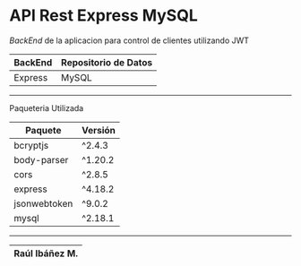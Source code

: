 # API Rest Express MySQL

_BackEnd_ de la aplicacion para control de clientes utilizando JWT

| BackEnd | Repositorio de Datos |
|-|-|
| Express  | MySQL |

---

Paqueteria Utilizada 

| Paquete | Versión |
|-|-| 
| bcryptjs | ^2.4.3 |
| body-parser | ^1.20.2 |
| cors | ^2.8.5 |
| express | ^4.18.2 |
| jsonwebtoken | ^9.0.2 |
| mysql | ^2.18.1 |

---

|Raúl Ibáñez M.|
|-------------------------|
